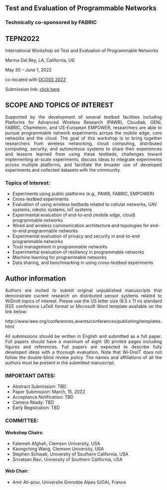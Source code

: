 ## Test and Evaluation of Programmable Networks
### Technically co-sponsored by FABRIC
## TEPN2022


International Workshop on
Test and Evaluation of Programmable Networks

Marina Del Rey, LA, California, US

May 30 – June 1, 2022

co-located with [DCOSS 2022](https://dcoss.org)

Submission link: [click here](https://tepn2022.github.io/)


## SCOPE AND  TOPICS  OF  INTEREST

<p align="justify">
Supported by the development of several testbed facilities including Platforms for Advanced Wireless Research (PAWR), Cloudlab, GENI, FABRIC, Chameleon, and US-European EMPOWER, researchers are able to pursue programmable network experiments across the mobile edge, core networks and the cloud.  The goal of this workshop is to bring together researchers from wireless networking, cloud computing, distributed computing, security, and autonomous systems to share their experiences and lessons learned from using these testbeds, challenges toward implementing at-scale experiments, discuss ideas to integrate experiments across multiple platforms, and facilitate the broader use of developed experiments and collected datasets with the community. 
</p>

### Topics of Interest:

  - Experiments using public platforms (e.g., PAWR, FABRIC, EMPOWER)
  - Cross-testbed experiments 
  - Evaluation of using wireless testbeds related to cellular networks, UAV systems, robotic systems, IoT systems
  - Experimental evaluation of end-to-end (mobile edge, cloud) programmable networks
  - Wired and wireless communication architecture and topologies for end-to-end programmable networks
  - Experimental evaluation of privacy and security in end-to-end programmable networks
  - Trust management in programmable networks
  - Experimental evaluation of resiliency in programmable networks
  - Machine learning for programmable networks
  - Data sharing, and benchmarking in using cross-testbed experiments  

## Author information

<p align="justify">
Authors are invited to submit original unpublished manuscripts that demonstrate current research on distributed sensor systems related to WiDroIt topics of interest. Please use the US letter size (8.5 x 11 in) standard IEEE conference LaTeX format or Microsoft Word template available on the link below:
</p>
http://www.ieee.org/conferences_events/conferences/publishing/templates.html
<p align="justify">
All submissions should be written in English and submitted as a full paper. Full papers should have a maximum of eight (8) printed pages including figures and references. Full papers are expected to describe fully developed ideas with a thorough evaluation. Note that Wi-DroIT does not follow the double-blind review policy. The names and affiliations of all the authors must be present in the submitted manuscript.
</p>


### IMPORTANT DATES:
  - Abstract Submission: TBD
  - Paper Submission: March, 15, 2022
  - Acceptance Notification: TBD
  - Camera Ready: TBD
  - Early Registration: TBD

### COMMITTEE:
 
#### Workshop Chairs:
 
  - Fatemeh Afghah, Clemson University, USA
  - Kaungching Wang, Clemson University, USA
  - Stephen Schwab, University of Southern California, USA
  - Srivatsan Ravi, University of Southern California, USA

#### Web Chair:
  - Amir Ali-pour, Universite Grenoble Alpes (UGA), France
